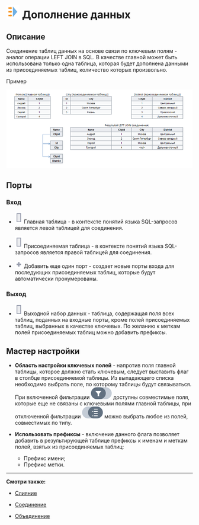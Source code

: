 # ![ ](../../media/app/icons/component_18/component_default-24.svg) Дополнение данных

## Описание

Соединение таблиц данных на основе связи по ключевым полям - аналог операции LEFT JOIN в SQL. В качестве главной может быть использована только одна таблица, которая будет дополнена данными из присоединяемых таблиц, количество которых произвольно.

Пример

![](../../media/app/processors/transformation/addition_of_data_example.png)

## Порты

### Вход

* ![](../../media/app/icons/ports/output_table_inactive.svg) Главная таблица - в контексте понятий языка SQL-запросов является левой таблицей для соединения.

* ![](../../media/app/icons/ports/output_table_inactive.svg) Присоединяемая таблица - в контексте понятий языка SQL-запросов является правой таблицей для соединения.

* ![](../../media/app/icons/toolbar_18/add_inactive.svg) Добавить еще один порт - создает новые порты входа для последующих присоединяемых таблиц, которые будут автоматически пронумерованы.

### Выход

* ![](../../media/app/icons/ports/output_table_inactive.svg) Выходной набор данных - таблица, содержащая поля всех таблиц, поданных на входные порты, кроме полей присоединяемых таблиц, выбранных в качестве ключевых. По желанию к меткам полей присоединяемых таблиц можно добавить префиксы.

## Мастер настройки

* **Область настройки ключевых полей** - напротив поля главной таблицы, которое должно стать ключевым, следует выставить флаг в столбце присоединяемой таблицы. Из выпадающего списка необходимо выбрать поле, по которому таблицы будут связываться. При включенной фильтрации ![](../../media/app/icons/toolbar_18/linkedfield_filter.svg.svg) доступны совместимые поля, которые еще не связаны с ключевыми полями главной таблицы, при отключенной фильтрации ![](../../media/app/icons/toolbar_18/method-draw-image.svg) можно выбрать любое из полей, совместимых по типу.

* **Использовать префиксы** - включение данного флага позволяет добавить в результирующей таблице префиксы к именам и меткам полей, взятых из присоединяемых таблиц:
  * Префикс имени;
  * Префикс метки.

----

**Смотри также:**

* [Слияние](./join/README.md)

* [Соединение](./addition.md)

* [Объединение](./union.md)
